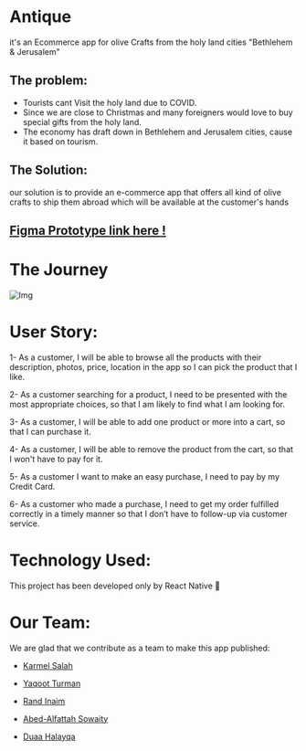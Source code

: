 # Antique
it's an Ecommerce app for olive Crafts from the holy land cities "Bethlehem & Jerusalem" 

## The problem:
- Tourists cant Visit the holy land due to COVID.
- Since we are close to Christmas and many foreigners would love to buy special gifts from the holy land.
- The economy has draft down in Bethlehem and Jerusalem cities, cause it based on tourism.


## The Solution:
our solution is to provide an e-commerce app that offers all kind of olive crafts to ship them abroad which will be available at the customer's hands 

## [Figma Prototype link here !](https://www.figma.com/file/2lq92ElwFbCEn91SQ7cOgU/Untitled?node-id=0%3A1)


# The Journey

![Img](https://user-images.githubusercontent.com/45401690/99420670-29a2a680-2906-11eb-9c18-d9f2066ac653.png)


# User Story:

1- As a customer, I will be able to browse all the products with their description, photos, price, location in the app so I can pick the product that I like.

2- As a customer searching for a product, I need to be presented with the most appropriate choices, so that I am likely to find what I am looking for.

3- As a customer, I will be able to add one product or more into a cart, so that I can purchase it.

4- As a customer, I will be able to remove the product from the cart, so that I won't have to pay for it.

5- As a customer I want to make an easy purchase, I need to pay by my Credit Card.

6- As a customer who made a purchase, I need to get my order fulfilled correctly in a timely manner so that I don’t have to follow-up via customer service.

# Technology Used:
This project has been developed only by  React Native :star_struck:

# Our Team:

We are glad that we contribute as a team to make this app published:
- [Karmel Salah](https://github.com/karmelyoei) 

- [Yaqoot Turman](https://github.com/React-Native-Camp/Antique/commits?author=yaqootturman)
- [Rand Inaim](https://github.com/RandInaim)
- [Abed-Alfattah Sowaity](https://github.com/aboodswiti)
- [Duaa Halayqa](https://github.com/DuaaH)









